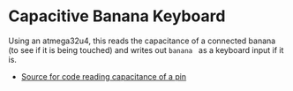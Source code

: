 # Capacitive Banana Keyboard
Using an atmega32u4, this reads the capacitance of a connected banana (to see if it is being touched) and writes out `banana ` as a keyboard input if it is.
- [Source for code reading capacitance of a pin](https://blog.eikeland.se/2015/04/24/banana-piano/)
